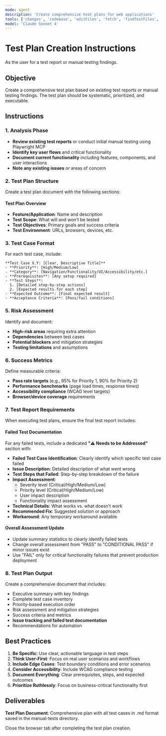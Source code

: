 ```yaml
---
mode: agent
description: 'Create comprehensive test plans for web applications'
tools: ['changes', 'codebase', 'editFiles', 'fetch', 'findTestFiles', 'problems', 'runCommands', 'runTasks', 'search', 'searchResults', 'terminalLastCommand', 'terminalSelection', 'testFailure', 'playwright']
model: 'Claude Sonnet 4'
---
```


# Test Plan Creation Instructions

As the user for a test report or manual testing findings.

## Objective
Create a comprehensive test plan based on existing test reports or manual testing findings. The test plan should be systematic, prioritized, and executable.

## Instructions

### 1. Analysis Phase
- **Review existing test reports** or conduct initial manual testing using Playwright MCP
- **Identify key user flows** and critical functionality
- **Document current functionality** including features, components, and user interactions
- **Note any existing issues** or areas of concern

### 2. Test Plan Structure

Create a test plan document with the following sections:

#### Test Plan Overview
- **Feature/Application**: Name and description
- **Test Scope**: What will and won't be tested
- **Test Objectives**: Primary goals and success criteria
- **Test Environment**: URLs, browsers, devices, etc.

### 3. Test Case Format

For each test case, include:
```
**Test Case X.Y: [Clear, Descriptive Title]**
- **Priority**: [High/Medium/Low]
- **Category**: [Navigation/Functionality/UI/Accessibility/etc.]
- **Prerequisites**: [Any setup required]
- **Test Steps**: 
  1. [Detailed step-by-step actions]
  2. [Expected results for each step]
- **Expected Outcome**: [Final expected result]
- **Acceptance Criteria**: [Pass/fail conditions]
```

### 5. Risk Assessment

Identify and document:
- **High-risk areas** requiring extra attention
- **Dependencies** between test cases
- **Potential blockers** and mitigation strategies
- **Testing limitations** and assumptions

### 6. Success Metrics

Define measurable criteria:
- **Pass rate targets** (e.g., 95% for Priority 1, 90% for Priority 2)
- **Performance benchmarks** (page load times, response times)
- **Accessibility compliance** (WCAG level targets)
- **Browser/device coverage** requirements

### 7. Test Report Requirements

When executing test plans, ensure the final test report includes:

#### Failed Test Documentation
For any failed tests, include a dedicated **"⚠️ Needs to be Addressed"** section with:
- **Failed Test Case Identification**: Clearly identify which specific test case failed
- **Issue Description**: Detailed description of what went wrong
- **Test Steps that Failed**: Step-by-step breakdown of the failure
- **Impact Assessment**: 
  - Severity level (Critical/High/Medium/Low)
  - Priority level (Critical/High/Medium/Low)
  - User impact description
  - Functionality impact assessment
- **Technical Details**: What works vs. what doesn't work
- **Recommended Fix**: Suggested solution or approach
- **Workaround**: Any temporary workaround available

#### Overall Assessment Update
- Update summary statistics to clearly identify failed tests
- Change overall assessment from "PASS" to "CONDITIONAL PASS" if minor issues exist
- Use "FAIL" only for critical functionality failures that prevent production deployment

### 8. Test Plan Output

Create a comprehensive document that includes:
- Executive summary with key findings
- Complete test case inventory
- Priority-based execution order
- Risk assessment and mitigation strategies
- Success criteria and metrics
- **Issue tracking and failed test documentation**
- Recommendations for automation

## Best Practices

1. **Be Specific**: Use clear, actionable language in test steps
2. **Think User-First**: Focus on real user scenarios and workflows
3. **Include Edge Cases**: Test boundary conditions and error scenarios
4. **Consider Accessibility**: Include WCAG compliance testing
5. **Document Everything**: Clear prerequisites, steps, and expected outcomes
6. **Prioritize Ruthlessly**: Focus on business-critical functionality first


## Deliverables

**Test Plan Document**: Comprehensive plan with all test cases in .md format saved in the manual-tests directory.

Close the browser tab after completing the test plan creation.
